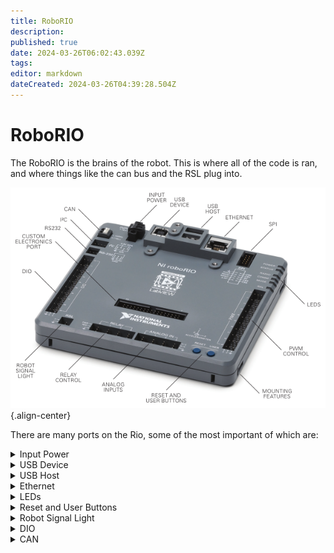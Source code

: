 ```yaml
---
title: RoboRIO
description: 
published: true
date: 2024-03-26T06:02:43.039Z
tags: 
editor: markdown
dateCreated: 2024-03-26T04:39:28.504Z
---
```


# RoboRIO
The RoboRIO is the brains of the robot. This is where all of the code is ran, and where things like the can bus and the RSL plug into.

![rio.png](/rio.png){.align-center}


There are many ports on the Rio, some of the most important of which are:

<details>
  <summary>Input Power</summary>
  This is how you power the Rio. It needs (insert V and A) power, and should be powered either off of the VRM or one of the low power slots on the PDH. To insert wires into this terminal, you have to get a very small flathead screwdriver and unscrew the screws on the side of the terminal until you can insert the wires through the top. Then, screw these screws back in until they are tight and the wires don't come out when pulled.
</details>

<details>
  <summary>USB Device</summary>
  This is a USB-B port, and can be used to connect to the Rio. This can be used as an alternative to ethernet when trying to connect
</details>

<details>
  <summary>USB Host</summary>
  These are both USB-A ports, and are used to plug in peripherals to the Rio. These are most commonly things like USB cameras, and flash drives for collecting logs.
</details>

<details>
  <summary>Ethernet</summary>
  This ethernet port is what you usually use to communicate with the Rio. this is usually plugged in to the ethernet switch, but can also be plugged in directly to the radio if there are no other ethernet devices on the robot.
</details>

<details>
  <summary>LEDs</summary>
  These LEDs can be used to see the status of the Rio, which can be found [here](https://docs.wpilib.org/en/stable/docs/hardware/hardware-basics/status-lights-ref.html)
</details>

<details>
	<summary>Reset and User Buttons</summary>
  These buttons are mostly used for resetting the Rio. This is most useful for when the Rio is E-Stopped, and instructions for undoing this can be found [here](TODO: link)
</details>

<details>
	<summary>Robot Signal Light</summary>
  This is the port for the [RSL](/index.html?path=Components/RSL.md). When plugging this in, make sure to plug in the black wire to the port closest to the edge.
</details>

<details>
	<summary>DIO</summary>
  These are DIO (Digital Input Output) ports. These ports can be used to read data from external sensors. This includes things like linebreak sensors, limit switches and more.
</details>

<details>
	<summary>CAN</summary>
  This is where the CAN bus starts. To insert the CAN wires, press down on the white button, and then insert the wire. Make sure the wire is secure by pulling on it. 
</details>